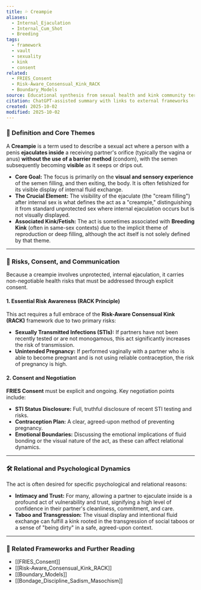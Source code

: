 ```yaml
---
title: 💦 Creampie
aliases:
  - Internal_Ejaculation
  - Internal_Cum_Shot
  - Breeding
tags:
  - framework
  - vault
  - sexuality
  - kink
  - consent
related:
  - FRIES_Consent
  - Risk-Aware_Consensual_Kink_RACK
  - Boundary_Models
source: Educational synthesis from sexual health and kink community terminology
citation: ChatGPT-assisted summary with links to external frameworks
created: 2025-10-02
modified: 2025-10-02
---
```


<!-- @format -->

### 🧩 Definition and Core Themes

A **Creampie** is a term used to describe a sexual act where a person with a penis
**ejaculates inside** a receiving partner's orifice (typically the vagina or anus)
**without the use of a barrier method** (condom), with the semen subsequently becoming
**visible** as it seeps or drips out.

- **Core Goal:** The focus is primarily on the **visual and sensory experience** of the
  semen filling, and then exiting, the body. It is often fetishized for its visible
  display of internal fluid exchange.
- **The Crucial Element:** The visibility of the ejaculate (the "cream filling") after
  internal sex is what defines the act as a "creampie," distinguishing it from standard
  unprotected sex where internal ejaculation occurs but is not visually displayed.
- **Associated Kink/Fetish:** The act is sometimes associated with **Breeding Kink**
  (often in same-sex contexts) due to the implicit theme of reproduction or deep
  filling, although the act itself is not solely defined by that theme.

---

### 🧠 Risks, Consent, and Communication

Because a creampie involves unprotected, internal ejaculation, it carries non-negotiable
health risks that must be addressed through explicit consent.

#### 1. Essential Risk Awareness (RACK Principle)

This act requires a full embrace of the **Risk-Aware Consensual Kink (RACK)** framework
due to two primary risks:

- **Sexually Transmitted Infections (STIs):** If partners have not been recently tested
  or are not monogamous, this act significantly increases the risk of transmission.
- **Unintended Pregnancy:** If performed vaginally with a partner who is able to become
  pregnant and is not using reliable contraception, the risk of pregnancy is high.

#### 2. Consent and Negotiation

**FRIES Consent** must be explicit and ongoing. Key negotiation points include:

- **STI Status Disclosure:** Full, truthful disclosure of recent STI testing and risks.
- **Contraception Plan:** A clear, agreed-upon method of preventing pregnancy.
- **Emotional Boundaries:** Discussing the emotional implications of fluid bonding or
  the visual nature of the act, as these can affect relational dynamics.

---

### 🛠️ Relational and Psychological Dynamics

The act is often desired for specific psychological and relational reasons:

- **Intimacy and Trust:** For many, allowing a partner to ejaculate inside is a profound
  act of vulnerability and trust, signifying a high level of confidence in their
  partner's cleanliness, commitment, and care.
- **Taboo and Transgression:** The visual display and intentional fluid exchange can
  fulfill a kink rooted in the transgression of social taboos or a sense of "being
  dirty" in a safe, agreed-upon context.

---

### 🔗 Related Frameworks and Further Reading

- [[FRIES_Consent]]
- [[Risk-Aware_Consensual_Kink_RACK]]
- [[Boundary_Models]]
- [[Bondage_Discipline_Sadism_Masochism]]
